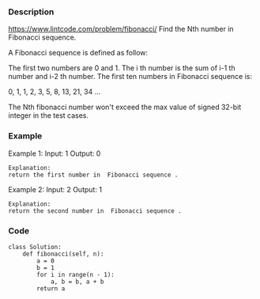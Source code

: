 ### Description
https://www.lintcode.com/problem/fibonacci/
Find the Nth number in Fibonacci sequence.

A Fibonacci sequence is defined as follow:

The first two numbers are 0 and 1.
The i th number is the sum of i-1 th number and i-2 th number.
The first ten numbers in Fibonacci sequence is:

0, 1, 1, 2, 3, 5, 8, 13, 21, 34 ...

The Nth fibonacci number won't exceed the max value of signed 32-bit integer in the test cases.

### Example
Example 1:
	Input:  1
	Output: 0
	
	Explanation: 
	return the first number in  Fibonacci sequence .

Example 2:
	Input:  2
	Output: 1
	
	Explanation: 
	return the second number in  Fibonacci sequence .

### Code
```
class Solution:
    def fibonacci(self, n):
        a = 0
        b = 1
        for i in range(n - 1):
            a, b = b, a + b
        return a
```
